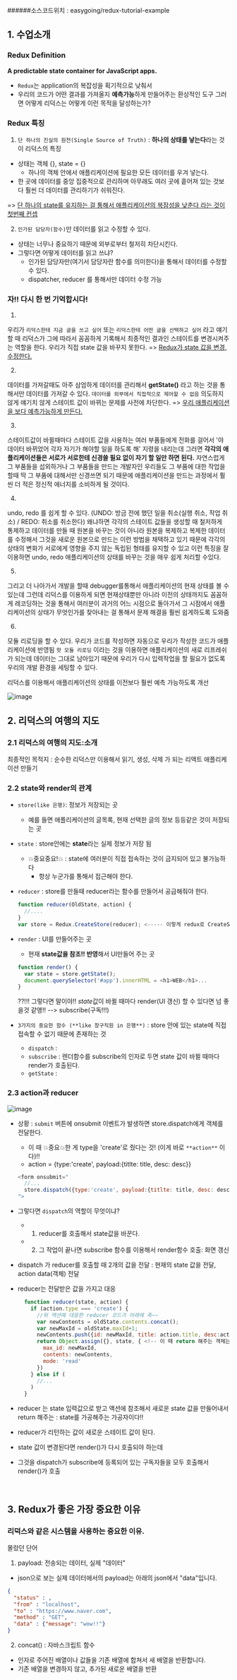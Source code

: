 ######소스코드위치 : easygoing/redux-tutorial-example

## 1. 수업소개
### Redux Definition
**A predictable state container for JavaScript apps.**

- `Redux`는 application의 복잡성을 획기적으로 낮춰서 
- 우리의 코드가 어떤 결과를 가져올지 **예측가능**하게 만들어주는 환상적인 도구
그러면 어떻게 리덕스는 어떻게 이런 목적을 달성하는가?

### Redux 특징
1. `단 하나의 진실의 원천(Single Source of Truth)` : **하나의 상태를 낳는다**라는 것이 리덕스의 특징
- 상태는 객체 {}, state = {}
  - 하나의 객체 안에서 애플리케이션에 필요한 모든 데이터를 우겨 넣는다.
- 한 곳에 데이터를 중앙 집중적으로 관리하며 아무래도 여러 곳에 흩어져 있는 것보다 훨씬 더 데이터를 관리하기가 쉬워진다.

=> <u>단 하나의 state를 유지하는 걸 통해서 애플리케이션의 복잠성을 낮춘다 라는 것이 첫번째 컨셉</u>

2. `인가된 담당자(함수)`만 데이터를 읽고 수정할 수 있다.
- 상태는 너무나 중요하기 때문에 외부로부터 철저히 차단시킨다.
- 그렇다면 어떻게 데이터를 읽고 쓰냐? 
  - 인가된 담당자만(여기서 담당자란 함수를 의미한다)을 통해서 데이터를 수정할 수 있다.
  - dispatcher, reducer 를 통해서만 데이터 수정 가능

### 자!! 다시 한 번 기억합시다!
1.
우리가 `리덕스한테 지금 글을 쓰고 싶어` 또는 `리덕스한테 어떤 글을 선택하고 싶어` 라고 얘기할 때
리덕스가 그에 따라서 꼼꼼하게 기록해서 최종적인 결과인 스테이트를 변경시켜주는 역할을 한다.
우리가 직접 state 값을 바꾸지 못한다.
=> <u>Redux가 state 값을 변경, 수정한다.</u>

2. 
데이터를 가져갈때도 아주 삼엄하게 데이터를 관리해서 **getState()** 라고 하는 것을 통해서만 데이터를 가져갈 수 있다.
`데이터를 외부에서 직접적으로 제어할 수 없음`
의도하지 않게 얘기치 않게 스테이트 값이 바뀌는 문제를 사전에 차단한다.
=> <u>우리 애플리케이션을 보다 예측가능하게 만든다.</u>

3. 
스테이트값이 바뀔때마다 스테이트 값을 사용하는 여러 부품들에게 전화를 걸어서
'야 데이터 바뀌었어 각자 자기가 해야할 일을 하도록 해' 지령을 내리는데
그러면 **각각의 애플리케이션들은 서로가 서로한테 신경쓸 필요 없이 자기 할 일만 하면 된다.**
자연스럽게 그 부품들을 섭외하거나 그 부품들을 만드는 개발자인 우리들도 그 부품에 대한 작업을 할때
딱 그 부품에 대해서만 신경쓰면 되기 때문에 애플리케이션을 만드는 과정에서 훨씬 더 적은 정신적 에너지를 소비하게 될 것이다.

4.
undo, redo 를 쉽게 할 수 있다. (UNDO: 방금 전에 했던 일을 취소(실행 취소, 작업 취소) / REDO: 취소를 취소한다)
왜냐하면 각각의 스테이트 값들을 생성할 때 철저하게 통제하고 
데이터를 만들 때 원본을 바꾸는 것이 아니라 원본을 복제하고 복제한 데이터를 수정해서 그것을 새로운 원본으로 만드는 이런 방법을 채택하고 있기 때문에
각각의 상태의 변화가 서로에게 영향을 주지 않는 독립된 형태를 유지할 수 있고
이런 특징을 잘 이용하면 undo, redo 애플리케이션의 상태를 바꾸는 것을 매우 쉽게 처리할 수있다.

5.
그리고 더 나아가서 개발을 할때 debugger를통해서 애플리케이션의 현재 상태를 볼 수 있는데 
그런데 리덕스를 이용하게 되면 현재상태뿐만 아니라 이전의 상태까지도 꼼꼼하게 레코딩하는 것을 통해서
여러분이 과거의 어느 시점으로 돌아가서 그 시점에서 애플리케이션의 상태가 무엇인가를 찾아내는 걸 통해서 문제 해결을 훨씬 쉽게하도록 도와줌

6. 
모듈 리로딩을 할 수 있다.
우리가 코드를 작성하면 자동으로 우리가 작성한 코드가 애플리케이션에 반영됨
`핫 모듈 리로딩` 이라는 것을 이용하면 애플리케이션의 새로 리프레쉬가 되는데 데이터는 그대로 남아있기 때문에
우리가 다시 입력작업을 할 필요가 없도록 우리의 개발 환경을 세팅할 수 있다.

리덕스를 이용해서 애플리케이션의 상태를 이전보다 훨씬 예측 가능하도록 개선
<br>


![image](https://user-images.githubusercontent.com/82071500/128840607-45977e07-30c9-407b-9f0d-c139dff8941f.png)

## 2. 리덕스의 여행의 지도 

### 2.1 리덕스의 여행의 지도:소개
최종적인 목적지 : 순수한 리덕스만 이용해서 읽기, 생성, 삭제 가 되는 리액트 애플리케이션 만들기

### 2.2 state와 render의 관계
- `store(like 은행)`: 정보가 저장되는 곳
  - 예를 들면 애플리케이션의 글목록, 현재 선택한 글의 정보 등등같은 것이 저장되는 곳

- `state` : store안에는 **state**라는 실제 정보가 저장 됨
  - 💥중요중요!💥 : state에 여러분이 직접 접속하는 것이 금지되어 있고 불가능하다
    - 항상 누군가를 통해서 접근해야 한다.

- `reducer` : store를 만들때 reducer라는 함수를 만들어서 공급해줘야 한다.
  ```js
  function reducer(OldState, action) {
    //....
  }
  var store = Redux.CreateStore(reducer); <----- 이렇게 redux로 CreateStore메소드를 부를 때 reducer 함수를 인자로 받는다.
  ```

- `render` : UI를 만들어주는 곳
  - 현재 **state값을 참조!! 반영**해서 UI만들어 주는 곳
  ```js
  function render() {
    var state = store.getState();
    document.querySelector('#app').innerHTML = <h1>WEB</h1>...
  }
  ```
  ??!!! 그렇다면 말이야!! *state*값이 바뀔 때마다 render(UI 갱신) 할 수 있다면 넘 좋을것 같앵!! --> subscribe(구독!!!)

- `3가지의 중요한 함수 (**like 창구직원 in 은행**)` : store 안에 있는 state에 직접 접속할 수 없기 때문에 존재하는 것
  - `dispatch` : 
  - `subscribe` : 렌더함수를 subscribe의 인자로 두면 state 값이 바뀔 때마다 render가 호출된다.
  - `getState` : 
  
### 2.3 action과 reducer 

![image](https://user-images.githubusercontent.com/82071500/128976714-d94fd240-a1b6-4150-b0bd-0f487112ab29.png)
- 상황 : `submit` 버튼에 onsubmit 이벤트가 발생하면 store.dispatch에게 객체를 전달한다. 
  - 이 때 💥중요💥한 게 type을 'create'로 줬다는 것! (이게 바로 `**action**` 이다)!! 
  - action = {type:'create', payload:{titlte: title, desc: desc}}
  ```js
  <form onsubmit="
    //...
    store.dispatch({type:'create', payload:{titlte: title, desc: desc}});
  ">
  ```
  
- 그렇다면 `dispatch`의 역할이 무엇이냐?
  - 1) reducer를 호출해서 state값을 바꾼다.
  - 2) 그 작업이 끝나면 subscribe 함수를 이용해서 render함수 호출: 화면 갱신

- dispatch 가 reducer를 호출할 때 2개의 값을 전달 : 현재의 state 값을 전달, action data(객체) 전달
- reducer는 전달받은 값을 가지고 대응
  ```js
    function reducer(state, action) {
      if (action.type === 'create') {
        //위 액션에 대응한 reducer 코드가 아래에 죽~~
        var newContents = oldState.contents.concat();
        var newMaxId = oldState.maxId+1;
        newContents.push({id: newMaxId, title: action.title, desc:action.desc});
        return Object.assign({}, state, { <!-- 이 때 return 해주는 객체는 state값이 새로운 값이 됨  -->
          max_id: newMaxId,
          contents: newContents,
          mode: 'read'
        })
      } else if (
        //...
      )
    }
  ```

- reducer 는 state 입력값으로 받고 액션에 참조해서 새로운 state 값을 만들어내서 return 해주는 : state를 가공해주는 가공자이다!!
- reducer가 리턴하는 값이 새로운 스테이트 값이 된다. 
- state 값이 변경된다면 render()가 다시 호출되야 하는데
- 그것을 dispatch가 subscribe에 등록되어 있는 구독자들을 모두 호출해서 render()가 호출
<br>

## 3. Redux가 좋은 가장 중요한 이유

### 리덕스와 같은 시스템을 사용하는 중요한 이유.



몰랐던 단어 
1. payload: 전송되는 데이터, 실제 "데이터"
  - json으로 보는 실제 데이터에서의 payload는 아래의 json에서 "data"입니다.
  ```json
  {
    "status" : ,
    "from" : "localhost",
    "to" : "https://www.naver.com",
    "method" : "GET",
    "data" : {"message": "wow!!"}
  }
  ```
2. concat() : 자바스크립트 함수
  - 인자로 주어진 배열이나 값들을 기존 배열에 합쳐서 새 배열을 반환합니다.
  - 기존 배열을 변경하지 않고, 추가된 새로운 배열을 반환

